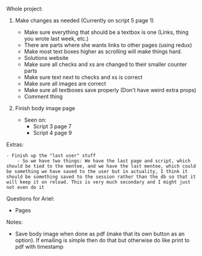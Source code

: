 Whole project:

1) Make changes as needed (Currently on script 5 page 1)
    - Make sure everything that should be a textbox is one (Links, thing you wrote last week, etc.)
    - There are parts where she wants links to other pages (using redux)
    - Make most text boxes higher as scrolling will make things hard.
    - Solutions website
    - Make sure all checks and xs are changed to their smaller counter parts
    - Make sure text next to checks and xs is correct
    - Make sure all images are correct
    - Make sure all textboxes save properly (Don't have weird extra props)
    - Comment thing

2) Finish body image page
    - Seen on:
        - Script 3 page 7
        - Script 4 page 9


    

Extras: 
     
    - Finish up the "last user" stuff
        - So we have two things: We have the last page and script, which should be tied to the mentee, and we have the last mentee, which could be something we have saved to the user but in actuality, I think it should be something saved to the session rather than the db so that it will keep it on reload. This is very much secondary and I might just not even do it




Questions for Ariel:

- Pages 
 
Notes:



- Save body image when done as pdf (make that its own button as an option). If emailing is simple then do that but otherwise do like print to pdf with timestamp 








